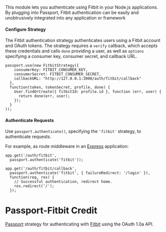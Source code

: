 
This module lets you authenticate using Fitbit in your Node.js applications.
By plugging into Passport, Fitbit authentication can be easily and
unobtrusively integrated into any application or framework

#### Configure Strategy

The Fitbit authentication strategy authenticates users using a Fitbit account
and OAuth tokens.  The strategy requires a `verify` callback, which accepts
these credentials and calls `done` providing a user, as well as `options`
specifying a consumer key, consumer secret, and callback URL.

    passport.use(new FitbitStrategy({
        consumerKey: FITBIT_CONSUMER_KEY,
        consumerSecret: FITBIT_CONSUMER_SECRET,
        callbackURL: "http://127.0.0.1:3000/auth/fitbit/callback"
      },
      function(token, tokenSecret, profile, done) {
        User.findOrCreate({ fitbitId: profile.id }, function (err, user) {
          return done(err, user);
        });
      }
    ));

#### Authenticate Requests

Use `passport.authenticate()`, specifying the `'fitbit'` strategy, to
authenticate requests.

For example, as route middleware in an [Express](http://expressjs.com/)
application:

    app.get('/auth/fitbit',
      passport.authenticate('fitbit'));

    app.get('/auth/fitbit/callback', 
      passport.authenticate('fitbit', { failureRedirect: '/login' }),
      function(req, res) {
        // Successful authentication, redirect home.
        res.redirect('/');
      });

# Passport-Fitbit Credit

[Passport](https://github.com/jaredhanson/passport) strategy for authenticating
with [Fitbit](http://www.fitbit.com/) using the OAuth 1.0a API.